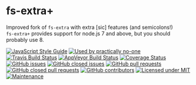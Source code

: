 fs-extra+
=========

Improved fork of `fs-extra` with extra [sic] features (and semicolons!)  
`fs-extra+` provides support for node.js 7 and above, but you should probably use 8.

[![JavaScript Style Guide](https://img.shields.io/badge/code_style-google-brightgreen.svg?style=flat-square&maxAge=999999)](https://google.github.io/styleguide/jsguide.html)
[![Used by practically no-one](https://img.shields.io/badge/downloads-basically_none-brightgreen.svg?style=flat-square&maxAge=999999)](https://github.com/fallk/node-fs-extra)
[![Travis Build Status](https://img.shields.io/travis/fallk/node-fs-extra.svg?style=flat-square)](https://travis-ci.org/fallk/node-fs-extra)
[![AppVeyor Build Status](https://ci.appveyor.com/api/projects/status/v5el5nslee17t1mw/branch/master?svg=true)](https://ci.appveyor.com/project/rafa1231518/node-fs-extra/branch/master)
[![Coverage Status](https://coveralls.io/repos/github/fallk/node-fs-extra/badge.svg?branch=master&style=flat-square)](https://coveralls.io/github/fallk/node-fs-extra?branch=master)
[![GitHub issues](https://img.shields.io/github/issues/fallk/node-fs-extra.svg?style=flat-square)](https://github.com/fallk/node-fs-extra/issues)
[![GitHub closed issues](https://img.shields.io/github/issues-closed/fallk/node-fs-extra.svg?style=flat-square)](https://github.com/fallk/node-fs-extra/issues)
[![GitHub pull requests](https://img.shields.io/github/issues-pr/fallk/node-fs-extra.svg?style=flat-square)](https://github.com/fallk/node-fs-extra/pulls)
[![GitHub closed pull requests](https://img.shields.io/github/issues-pr-closed/fallk/node-fs-extra.svg?style=flat-square)](https://github.com/fallk/node-fs-extra/pulls)
[![GitHub contributors](https://img.shields.io/github/contributors/fallk/node-fs-extra.svg?style=flat-square)](https://github.com/fallk/node-fs-extra/graphs/contributors)
[![Licensed under MIT](https://img.shields.io/github/license/fallk/node-fs-extra.svg?style=flat-square&maxAge=999999)](https://github.com/fallk/node-fs-extra/blob/master/LICENSE)
[![Maintenance](https://img.shields.io/maintenance/yes/2017.svg?style=flat-square)](https://github.com/fallk/node-fs-extra)

